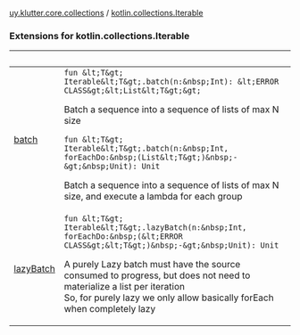 [uy.klutter.core.collections](../index.md) / [kotlin.collections.Iterable](.)


### Extensions for kotlin.collections.Iterable

|&nbsp;|&nbsp;|
|---|---|
| [batch](batch.md) | `fun &lt;T&gt; Iterable&lt;T&gt;.batch(n:&nbsp;Int): &lt;ERROR CLASS&gt;&lt;List&lt;T&gt;&gt;`<p>Batch a sequence into a sequence of lists of max N size</p>`fun &lt;T&gt; Iterable&lt;T&gt;.batch(n:&nbsp;Int, forEachDo:&nbsp;(List&lt;T&gt;)&nbsp;-&gt;&nbsp;Unit): Unit`<p>Batch a sequence into a sequence of lists of max N size, and execute a lambda for each group</p> |
| [lazyBatch](lazy-batch.md) | `fun &lt;T&gt; Iterable&lt;T&gt;.lazyBatch(n:&nbsp;Int, forEachDo:&nbsp;(&lt;ERROR CLASS&gt;&lt;T&gt;)&nbsp;-&gt;&nbsp;Unit): Unit`<p>A purely Lazy batch must have the source consumed to progress, but does not need to materialize a list per iteration<br/>So, for purely lazy we only allow basically forEach when completely lazy</p> |
